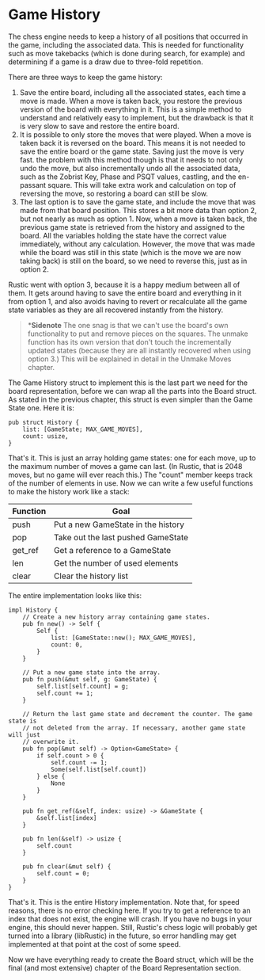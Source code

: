 # Game History

The chess engine needs to keep a history of all positions that occurred in
the game, including the associated data. This is needed for functionality
such as move takebacks (which is done during search, for example) and
determining if a game is a draw due to three-fold repetition.

There are three ways to keep the game history:

1. Save the entire board, including all the associated states, each time a
   move is made. When a move is taken back, you restore the previous
   version of the board with everything in it. This is a simple method to
   understand and relatively easy to implement, but the drawback is that it
   is very slow to save and restore the entire board.
2. It is possible to only store the moves that were played. When a move is
   taken back it is reversed on the board. This means it is not needed to
   save the entire board or the game state. Saving just the move is very
   fast. the problem with this method though is that it needs to not only
   undo the move, but also incrementally undo all the associated data, such
   as the Zobrist Key, Phase and PSQT values, castling, and the en-passant
   square. This will take extra work and calculation on top of reversing
   the move, so restoring a board can still be slow.
3. The last option is to save the game state, and include the move that was
   made from that board position. This stores a bit more data than option
   2, but not nearly as much as option 1. Now, when a move is taken back,
   the previous game state is retrieved from the history and assigned to
   the board. All the variables holding the state have the correct value
   immediately, without any calculation. However, the move that was made
   while the board was still in this state (which is the move we are now
   taking back) is still on the board, so we need to reverse this, just as
   in option 2.

Rustic went with option 3, because it is a happy medium between all of
them. It gets around having to save the entire board and everything in it
from option 1, and also avoids having to revert or recalculate all the game
state variables as they are all recovered instantly from the history.

> ***Sidenote** The one snag is that we can't use the board's own
> functionality to put and remove pieces on the squares. The unmake
> function has its own version that don't touch the incrementally updated
> states (because they are all instantly recovered when using option 3.)
> This will be explained in detail in the Unmake Moves chapter.

The Game History struct to implement this is the last part we need for the
board representation, before we can wrap all the parts into the Board
struct. As stated in the previous chapter, this struct is even simpler than
the Game State one. Here it is:

```rust,ignore
pub struct History {
    list: [GameState; MAX_GAME_MOVES],
    count: usize,
}
```

That's it. This is just an array holding game states: one for each move, up
to the maximum number of moves a game can last. (In Rustic, that is 2048
moves, but no game will ever reach this.) The "count" member keeps track of
the number of elements in use. Now we can write a few useful functions to
make the history work like a stack:

| Function | Goal                               |
|----------|------------------------------------|
| push     | Put a new GameState in the history |
| pop      | Take out the last pushed GameState |
| get_ref  | Get a reference to a GameState     |
| len      | Get the number of used elements    |
| clear    | Clear the history list             |

The entire implementation looks like this:

```rust,ignore
impl History {
    // Create a new history array containing game states.
    pub fn new() -> Self {
        Self {
            list: [GameState::new(); MAX_GAME_MOVES],
            count: 0,
        }
    }

    // Put a new game state into the array.
    pub fn push(&mut self, g: GameState) {
        self.list[self.count] = g;
        self.count += 1;
    }

    // Return the last game state and decrement the counter. The game state is
    // not deleted from the array. If necessary, another game state will just
    // overwrite it.
    pub fn pop(&mut self) -> Option<GameState> {
        if self.count > 0 {
            self.count -= 1;
            Some(self.list[self.count])
        } else {
            None
        }
    }

    pub fn get_ref(&self, index: usize) -> &GameState {
        &self.list[index]
    }

    pub fn len(&self) -> usize {
        self.count
    }

    pub fn clear(&mut self) {
        self.count = 0;
    }
}
```

That's it. This is the entire History implementation. Note that, for speed
reasons, there is no error checking here. If you try to get a reference to
an index that does not exist, the engine will crash. If you have no bugs in
your engine, this should never happen. Still, Rustic's chess logic will
probably get turned into a library (libRustic) in the future, so error
handling may get implemented at that point at the cost of some speed.

Now we have everything ready to create the Board struct, which will be the
final (and most extensive) chapter of the Board Representation section.
